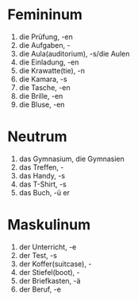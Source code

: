 # Femininum
1. die Prüfung, -en
2. die Aufgaben, -
3. die Aula(auditorium), -s/die Aulen
4. die Einladung, -en
5. die Krawatte(tie), -n
6. die Kamara, -s
7. die Tasche, -en
8. die Brille, -en
9. die Bluse, -en
# Neutrum
1. das Gymnasium, die Gymnasien
2. das Treffen, -
3. das Handy, -s
4. das T-Shirt, -s
5. das Buch, -ü er
# Maskulinum
1. der Unterricht, -e
2. der Test, -s
3. der Koffer(suitcase), -
4. der Stiefel(boot), -
5. der Briefkasten, -ä
6. der Beruf, -e
